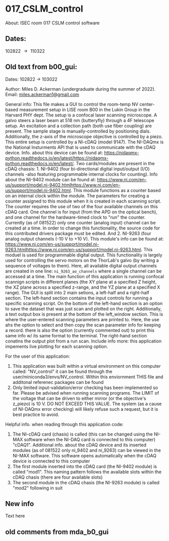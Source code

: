 # 017_CSLM_control

About: ISEC room 017 CSLM control software

## Dates:

102822 $\rightarrow{}$ 110322

## Old text from b00_gui:

Dates: 102822 -> 103022

Author: Miles D. Ackerman (undergraduate during the summer of 2022). Email: miles.ackerman1@gmail.com

General info:
This file makes a GUI to control the room-temp NV center-based measurement setup in LISE room B00 in the Lukin Group in the Harvard PHY dept. The setup
is a confocal laser scanning microscope. A galvo steers a laser beam at 518 nm (butteryfly) through a 4F telescope setup. An excitation and a collection
path (both use fiber coupling) are present. The sample stage is manually-controlled by positioning dials. Additionally, the z-axis of the microscope
objective is controlled by a piezo. This entire setup is controlled by a NI-cDAQ (model 9147). The NI-DAQmx is the National Insturments API that is 
used to communicate with the cDAQ device. Info. about this device can be found at:
https://nidaqmx-python.readthedocs.io/en/latest/https://nidaqmx-python.readthedocs.io/en/latest/. Two cards/modules are present in the cDAQ chassis: 1.
NI-9402 (four bi-directional digital input/output (I/O) channels -also featuring programmable internal clocks for counting). Info about the NI-9402 
module can be found at: https://www.ni.com/en-us/support/model.ni-9402.htmlhttps://www.ni.com/en-us/support/model.ni-9402.html. This module functions 
as a counter based on an internal clock within the module. The parameters for creating a counter assigned to this module when it is created in each 
scanning script. The counter requires the use of two of the four available channels on this cDAQ card. One channel is for input (from the APD on the
optical bench), and one channel for the hardware-timed clock to "run" the counter. Currently (as of 081522) only one counter (analog input) channel 
can be created at a time. In order to change this functionality, the source code for this contributed drivers package must be edited. And 2. NI-9263 
(four analog output channels (-10 V to +10 V). This module's info can be found at: 
https://www.ni.com/en-us/support/model.ni-9263.htmlhttps://www.ni.com/en-us/support/model.ni-9263.html. This moduel is used for programmable digital 
output. This functionality is largely used for controlling the servo motors on the ThorLab's galvo (by writing a sequence of voltages to them). Here,
all available digital output channels are created in one line: `ni_9263_ao_channels` where a single channel can be accessed at a time. The main 
function of this application is running confocal scannign scripts in different planes (the XY plane at a specified Z height, the XZ plane across a 
specified z-range, and the YZ plane at a specified X range). The GUI is split into 2 main setions, a left-half and a right-half section. The left-hand 
section contains the input controls for running a specific scanning script. On the bottom of the left-hand section is an option to save the dataset 
that was just scan and plotted on the right. Additionally, a text output box is present at the bottom of the left_window section. This is where the 
user-entered scanning parameters are printed to. Here, the use ahs the option to select and then copy the scan parameter info for keeping a record. 
there is also the option (currently commented out) to print this same info w/ its same format to the terminal. The right-hand section conatins the 
output plot from a run scan. Include info more: this application impements live plotting for each scanning option.

For the user of this application:
1. This application was built within a virtual environment on this computer called: "NV_control" it can be found through the
user/miniconda3/envs/NV_control. Within this enviornment THIS file and additonal referenec packages can be found
2. Only limited input-validation/error checking has been implemented so far. Please be advised when running scanning programs. The LIMIT of the voltage 
that can be driven to either mirror (or the objective's z_piezo) is 10 V. DO NOT EXCEED THIS VALUE. The system (as a cause of NI-DAQmx error 
checking) will likely refuse such a request, but it is best practice to avoid.

Helpful info. when reading through this application code:
1. The NI-cDAQ card (chasis) is called (this can be changed using the NI-MAX software when the NI-DAQ card is connected to this computer)
"cDAQ1". Additional info. about the cDAQ device and its inserted modules (as of 081522 only ni_9402 and ni_9263) can be viewed in the NI-MAX software.
This software opens automatically when the cDAQ device is connected to this computer
2. The first module inserted into the cDAQ card (the NI-9402 module) is called "mod1". This naming pattern follows the available slots within the 
cDAQ chasis (there are four available slots)
3. The second module in the cDAQ chasis (the NI-9263 module) is called "mod2" following in suit

## New info

Text here

## old comments from mda_b0_gui

<!--
# QCoDeS -this only imports needed classes from a document not other QCoDeS functionality
# from qcodes_contrib_drivers.drivers.NationalInstruments.DAQ import *
# from qcodes_contrib_drivers.drivers.NationalInstruments.class_file import *
-->
